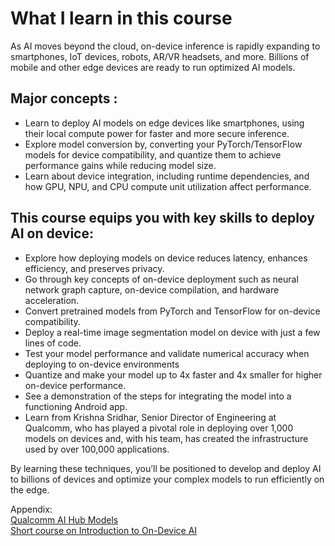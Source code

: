 # What I learn in this course
As AI moves beyond the cloud, on-device inference is rapidly expanding to smartphones, IoT devices, robots, AR/VR headsets, and more. Billions of mobile and other edge devices are ready to run optimized AI models.

## Major concepts :

- Learn to deploy AI models on edge devices like smartphones, using their local compute power for faster and more secure inference.
- Explore model conversion by, converting your PyTorch/TensorFlow models for device compatibility, and quantize them to achieve performance gains while reducing model size.
- Learn about device integration, including runtime dependencies, and how GPU, NPU, and CPU compute unit utilization affect performance.

## This course equips you with key skills to deploy AI on device:

- Explore how deploying models on device reduces latency, enhances efficiency, and preserves privacy.
- Go through key concepts of on-device deployment such as neural network graph capture, on-device compilation, and hardware acceleration.
- Convert pretrained models from PyTorch and TensorFlow for on-device compatibility.
- Deploy a real-time image segmentation model on device with just a few lines of code.
- Test your model performance and validate numerical accuracy when deploying to on-device environments
- Quantize and make your model up to 4x faster and 4x smaller for higher on-device performance.
- See a demonstration of the steps for integrating the model into a functioning Android app.
- Learn from Krishna Sridhar, Senior Director of Engineering at Qualcomm, who has played a pivotal role in deploying over 1,000 models on devices and, with his team, has created the infrastructure used by over 100,000 applications.

By learning these techniques, you’ll be positioned to develop and deploy AI to billions of devices and optimize your complex models to run efficiently on the edge.

Appendix: </br>
[Qualcomm AI Hub Models](https://github.com/quic/ai-hub-models/tree/main) </br>
[Short course on Introduction to On-Device AI](https://www.deeplearning.ai/short-courses/introduction-to-on-device-ai/?utm_campaign=qualcommC1-launch&utm_medium=video&utm_source=youtube&utm_content=teaser)